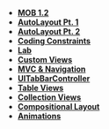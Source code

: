 - **[MOB 1.2](README.md)**
- **[AutoLayout Pt. 1](Lessons/01-Autolayout/README.md)**
- **[AutoLayout Pt. 2](Lessons/02-AutoLayout/README.md)**
- **[Coding Constraints](Lessons/03-CodingConstraints/README.md)**
- **[Lab](Lessons/Lab-CodingConstraints/README.md)**
- **[Custom Views](Lessons/04-CustomViews/README.md)**
- **[MVC & Navigation](Lessons/05-Intro-to-MVC/README.md)**
- **[UITabBarController](Lessons/09-TabBarController/README.md)**
- **[Table Views](Lessons/06-TableViews/README.md)**
- **[Collection Views](Lessons/07-CollectionViews/README.md)**
- **[Compositional Layout](Lessons/08-CompositionalLayouts/README.md)**
- **[Animations](Lessons/10-Animations/README.md)**
